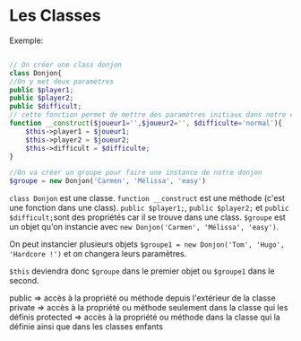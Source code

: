 # Les Classes

Exemple:

```php

// On créer une class donjon
class Donjon{
//On y met deux paramètres
public $player1;
public $player2;
public $difficult;
// cette fonction permet de mettre des paramètres initiaux dans notre class
function __construct($joueur1='',$joueur2='', $difficulte='normal'){
    $this->player1 = $joueur1;
    $this->player2 = $joueur2;
    $this->difficult = $difficulte;
}

//On va créer un groupe pour faire une instance de notre donjon
$groupe = new Donjon('Carmen', 'Mélissa', 'easy')
```

`class Donjon` est une classe.
`function __construct` est une méthode (c'est une fonction dans une class).
`public $player1;`, `public $player2;` et  `public $difficult;`sont des propriétés car il se trouve dans une class.
`$groupe` est un objet qu'on instancie avec `new Donjon('Carmen', 'Mélissa', 'easy')`.

On peut instancier plusieurs objets `$groupe1 = new Donjon('Tom', 'Hugo', 'Hardcore !')` et on changera leurs paramètres.

`$this` deviendra donc `$groupe` dans le premier objet ou `$groupe1` dans le second.


public => accès à la propriété ou méthode depuis l'extérieur de la classe
private => accès à la propriété ou méthode seulement dans la classe qui les définis
protected => accès à la propriété ou méthode dans la classe qui la définie ainsi que dans les classes enfants